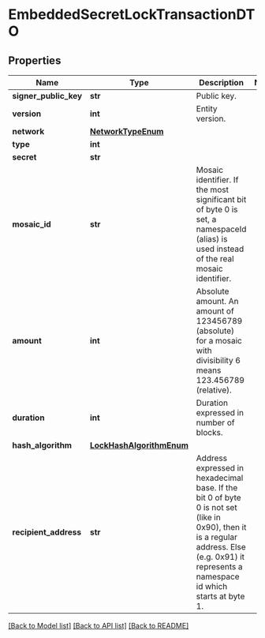 # EmbeddedSecretLockTransactionDTO

## Properties
Name | Type | Description | Notes
------------ | ------------- | ------------- | -------------
**signer_public_key** | **str** | Public key. | 
**version** | **int** | Entity version. | 
**network** | [**NetworkTypeEnum**](NetworkTypeEnum.md) |  | 
**type** | **int** |  | 
**secret** | **str** |  | 
**mosaic_id** | **str** | Mosaic identifier. If the most significant bit of byte 0 is set, a namespaceId (alias) is used instead of the real mosaic identifier.  | 
**amount** | **int** | Absolute amount. An amount of 123456789 (absolute) for a mosaic with divisibility 6 means 123.456789 (relative). | 
**duration** | **int** | Duration expressed in number of blocks. | 
**hash_algorithm** | [**LockHashAlgorithmEnum**](LockHashAlgorithmEnum.md) |  | 
**recipient_address** | **str** | Address expressed in hexadecimal base. If the bit 0 of byte 0 is not set (like in 0x90), then it is a regular address. Else (e.g. 0x91) it represents a namespace id which starts at byte 1.  | 

[[Back to Model list]](../README.md#documentation-for-models) [[Back to API list]](../README.md#documentation-for-api-endpoints) [[Back to README]](../README.md)


